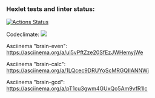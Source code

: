 ### Hexlet tests and linter status:

[![Actions Status](https://github.com/Lasterius/frontend-project-44/workflows/hexlet-check/badge.svg)](https://github.com/Lasterius/frontend-project-44/actions)

Codeclimate:
<a href="https://codeclimate.com/github/Lasterius/frontend-project-44/maintainability"><img src="https://api.codeclimate.com/v1/badges/3117e6c7dce9741a0591/maintainability" /></a>

Asciinema "brain-even":
https://asciinema.org/a/ul5vPftZze20SfEzJWHemyjWe

Asciinema "brain-calc":
https://asciinema.org/a/1LQcec9DRUYoScMRGQIIANNWj

Asciinema "brain-gcd":
https://asciinema.org/a/pT1cu3gwm4GUxQo5Am9vfR1Ic
